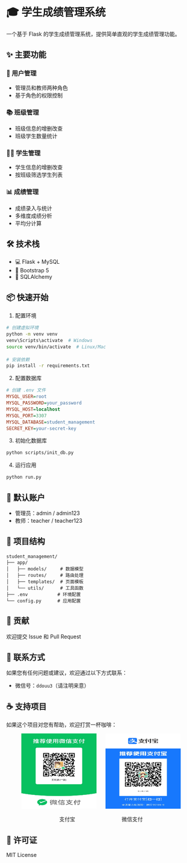 # 🎓 学生成绩管理系统

一个基于 Flask 的学生成绩管理系统，提供简单直观的学生成绩管理功能。

## ✨ 主要功能

### 👥 用户管理
- 管理员和教师两种角色
- 基于角色的权限控制

### 📚 班级管理
- 班级信息的增删改查
- 班级学生数量统计

### 👨‍🎓 学生管理
- 学生信息的增删改查
- 按班级筛选学生列表

### 📊 成绩管理
- 成绩录入与统计
- 多维度成绩分析
- 平均分计算

## 🛠️ 技术栈

- 💻 Flask + MySQL
- 🎨 Bootstrap 5
- 🔧 SQLAlchemy

## 📦 快速开始

1. 配置环境
```bash
# 创建虚拟环境
python -m venv venv
venv\Scripts\activate  # Windows
source venv/bin/activate  # Linux/Mac

# 安装依赖
pip install -r requirements.txt
```

2. 配置数据库
```ini
# 创建 .env 文件
MYSQL_USER=root
MYSQL_PASSWORD=your_password
MYSQL_HOST=localhost
MYSQL_PORT=3307
MYSQL_DATABASE=student_management
SECRET_KEY=your-secret-key
```

3. 初始化数据库
```bash
python scripts/init_db.py
```

4. 运行应用
```bash
python run.py
```

## 👤 默认账户

- 管理员：admin / admin123
- 教师：teacher / teacher123

## 📁 项目结构

```
student_management/
├── app/
│   ├── models/     # 数据模型
│   ├── routes/     # 路由处理
│   ├── templates/  # 页面模板
│   └── utils/      # 工具函数
├── .env           # 环境配置
└── config.py      # 应用配置
```

## 🤝 贡献

欢迎提交 Issue 和 Pull Request

## 📝 联系方式

如果您有任何问题或建议，欢迎通过以下方式联系：

- 微信号：`ddouu3`（请注明来意）

## ☕ 支持项目

如果这个项目对您有帮助，欢迎打赏一杯咖啡：

<p align="center">
  <img src="docs/images/alipay.jpg" alt="支付宝" width="200" height="200" style="margin-right: 20px;"/>
  <img src="docs/images/wechat_pay.jpg" alt="微信支付" width="200" height="200"/>
</p>
<p align="center">
  <span style="margin-right: 120px;">支付宝</span>
  <span>微信支付</span>
</p>

## 📝 许可证

MIT License
